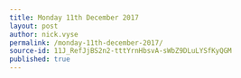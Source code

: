 ```yaml
---
title: Monday 11th December 2017
layout: post
author: nick.vyse
permalink: /monday-11th-december-2017/
source-id: 11J_RefJjBS2n2-tttYrnHbsvA-sWbZ9DLuLYSfKyQGM
published: true
---
```


